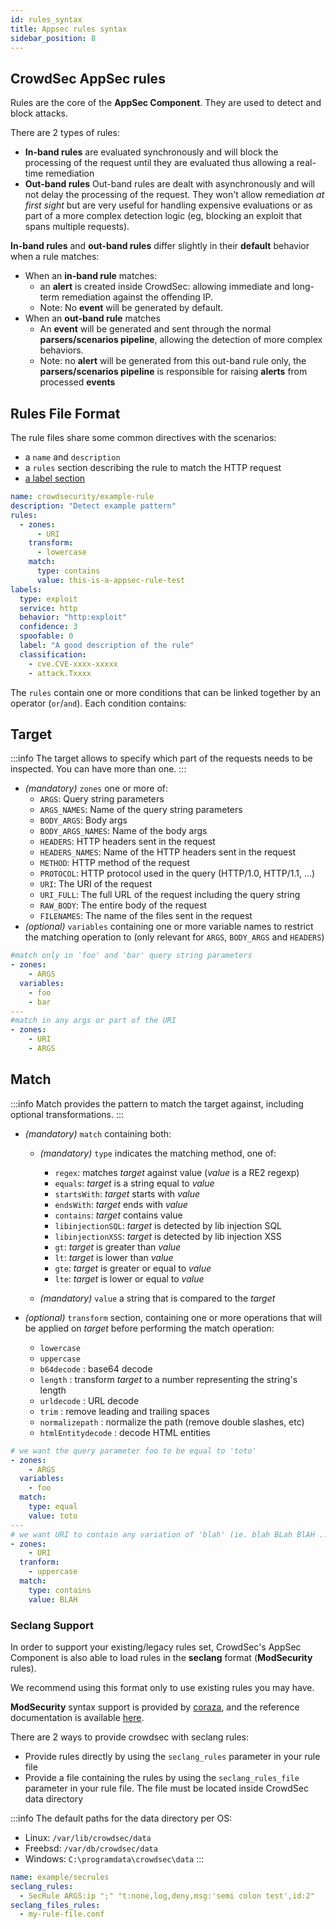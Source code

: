 ```yaml
---
id: rules_syntax
title: Appsec rules syntax
sidebar_position: 8
---
```


## CrowdSec AppSec rules

Rules are the core of the **AppSec Component**. They are used to detect and block attacks.

There are 2 types of rules:

- **In-band rules** are evaluated synchronously and will block the processing of the request until they are evaluated thus allowing a real-time remediation
- **Out-band rules** Out-band rules are dealt with asynchronously and will not delay the processing of the request. They won't allow remediation _at first sight_ but are very useful for handling expensive evaluations or as part of a more complex detection logic (eg, blocking an exploit that spans multiple requests).

**In-band rules** and **out-band rules** differ slightly in their **default** behavior when a rule matches:

- When an **in-band rule** matches:
  - an **alert** is created inside CrowdSec: allowing immediate and long-term remediation against the offending IP.
  - Note: No **event** will be generated by default.
- When an **out-band rule** matches
  - An **event** will be generated and sent through the normal **parsers/scenarios pipeline**, allowing the detection of more complex behaviors.
  - Note: no **alert** will be generated from this out-band rule only, the **parsers/scenarios pipeline** is responsible for raising **alerts** from processed **events**

## Rules File Format

The rule files share some common directives with the scenarios:

- a `name` and `description`
- a `rules` section describing the rule to match the HTTP request
- [a label section](https://doc.crowdsec.net/docs/next/scenarios/format/#labels)

```yaml
name: crowdsecurity/example-rule
description: "Detect example pattern"
rules:
  - zones:
      - URI
    transform:
      - lowercase
    match:
      type: contains
      value: this-is-a-appsec-rule-test
labels:
  type: exploit
  service: http
  behavior: "http:exploit"
  confidence: 3
  spoofable: 0
  label: "A good description of the rule"
  classification:
    - cve.CVE-xxxx-xxxxx
    - attack.Txxxx
```

The `rules` contain one or more conditions that can be linked together by an operator (`or`/`and`).
Each condition contains:

## Target

:::info
The target allows to specify which part of the requests needs to be inspected. You can have more than one.
:::

- _(mandatory)_ `zones` one or more of:
  - `ARGS`: Query string parameters
  - `ARGS_NAMES`: Name of the query string parameters
  - `BODY_ARGS`: Body args
  - `BODY_ARGS_NAMES`: Name of the body args
  - `HEADERS`: HTTP headers sent in the request
  - `HEADERS_NAMES`: Name of the HTTP headers sent in the request
  - `METHOD`: HTTP method of the request
  - `PROTOCOL`: HTTP protocol used in the query (HTTP/1.0, HTTP/1.1, ...)
  - `URI`: The URI of the request
  - `URI_FULL`: The full URL of the request including the query string
  - `RAW_BODY`: The entire body of the request
  - `FILENAMES`: The name of the files sent in the request
- _(optional)_ `variables` containing one or more variable names to restrict the matching operation to (only relevant for `ARGS`, `BODY_ARGS` and `HEADERS`)

```yaml
#match only in 'foo' and 'bar' query string parameters
- zones:
    - ARGS
  variables:
    - foo
    - bar
---
#match in any args or part of the URI
- zones:
    - URI
    - ARGS
```

## Match

:::info
Match provides the pattern to match the target against, including optional transformations.
:::

- _(mandatory)_ `match` containing both:

  - _(mandatory)_ `type` indicates the matching method, one of:

    - `regex`: matches _target_ against value (_value_ is a RE2 regexp)
    - `equals`: _target_ is a string equal to _value_
    - `startsWith`: _target_ starts with _value_
    - `endsWith`: _target_ ends with _value_
    - `contains`: _target_ contains value
    - `libinjectionSQL`: _target_ is detected by lib injection SQL
    - `libinjectionXSS`: _target_ is detected by lib injection XSS
    - `gt`: _target_ is greater than _value_
    - `lt`: _target_ is lower than _value_
    - `gte`: _target_ is greater or equal to _value_
    - `lte`: _target_ is lower or equal to _value_

  - _(mandatory)_ `value` a string that is compared to the _target_

- _(optional)_ `transform` section, containing one or more operations that will be applied on _target_ before performing the match operation:
  - `lowercase`
  - `uppercase`
  - `b64decode` : base64 decode
  - `length` : transform _target_ to a number representing the string's length
  - `urldecode` : URL decode
  - `trim` : remove leading and trailing spaces
  - `normalizepath` : normalize the path (remove double slashes, etc)
  - `htmlEntitydecode` : decode HTML entities

```yaml
# we want the query parameter foo to be equal to 'toto'
- zones:
    - ARGS
  variables:
    - foo
  match:
    type: equal
    value: toto
---
# we want URI to contain any variation of 'blah' (ie. blah BLah BlAH ...)
- zones:
    - URI
  tranform:
    - uppercase
  match:
    type: contains
    value: BLAH
```

### Seclang Support

In order to support your existing/legacy rules set, CrowdSec's AppSec Component is also able to load rules in the **seclang** format (**ModSecurity** rules).

We recommend using this format only to use existing rules you may have.

**ModSecurity** syntax support is provided by [coraza](https://github.com/corazawaf/coraza/), and the reference documentation is available [here](https://coraza.io/docs/seclang/syntax/).

There are 2 ways to provide crowdsec with seclang rules:

- Provide rules directly by using the `seclang_rules` parameter in your rule file
- Provide a file containing the rules by using the `seclang_rules_file` parameter in your rule file. The file must be located inside CrowdSec data directory

:::info
The default paths for the data directory per OS:

- Linux: `/var/lib/crowdsec/data`
- Freebsd: `/var/db/crowdsec/data`
- Windows: `C:\programdata\crowdsec\data`
  :::

```yaml
name: example/secrules
seclang_rules:
  - SecRule ARGS:ip ";" "t:none,log,deny,msg:'semi colon test',id:2"
seclang_files_rules:
  - my-rule-file.conf
```
